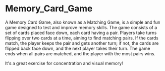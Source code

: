 # Memory_Card_Game
A Memory Card Game, also known as a Matching Game, is a simple and fun game designed to test and improve memory skills. The game consists of a set of cards placed face down, each card having a pair. Players take turns flipping over two cards at a time, aiming to find matching pairs. If the cards match, the player keeps the pair and gets another turn; if not, the cards are flipped back face down, and the next player takes their turn. The game ends when all pairs are matched, and the player with the most pairs wins.

It's a great exercise for concentration and visual memory!
